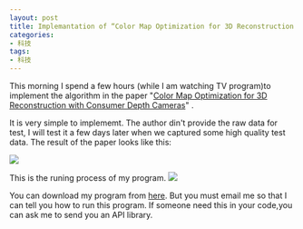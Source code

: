 ```yaml
---
layout: post
title: Implemantation of “Color Map Optimization for 3D Reconstruction with Consumer Depth Cameras”
categories:
- 科技
tags:
- 科技
---
```

 
This morning I spend a few hours (while I am watching TV program)to implement the algorithm in the paper "[Color Map Optimization for 3D Reconstruction with Consumer Depth Cameras](http://vladlen.info/publications/color-map-optimization-for-3d-reconstruction-with-consumer-depth-cameras/)" . 
<!--more-->

It is very simple to implememt. The author din't provide the raw data for test, I will test it a few days later when we captured some high quality test data.  The result of the paper looks like this:

![](http://vladlen.info/wp-content/uploads/2014/04/color-mapping.jpg)

This is the runing process of my program.
![](http://blog.hwdong.com/images/color_map.jpg)

You can download my program from [here](http://hwdong.com/programs/ColorMap_Optimization_zip). But you must email me so that I can tell you how to run this program. If someone need this in your code,you can ask me to send you an API library.

